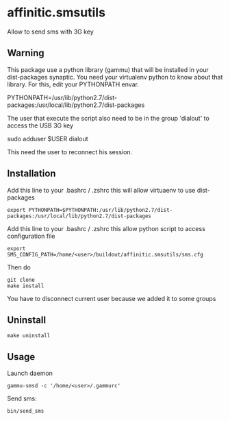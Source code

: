 affinitic.smsutils
==================

Allow to send sms with 3G key


Warning
-------

This package use a python library (gammu) that will be installed in your dist-packages synaptic. You need your virtualenv python to know about that library. For this, edit your PYTHONPATH envar.

PYTHONPATH=/usr/lib/python2.7/dist-packages:/usr/local/lib/python2.7/dist-packages


The user that execute the script also need to be in the group 'dialout' to access the USB 3G key

sudo adduser $USER dialout

This need the user to reconnect his session.


Installation
------------

Add this line to your .bashrc / .zshrc this will allow virtuaenv to use dist-packages

    export PYTHONPATH=$PYTHONPATH:/usr/lib/python2.7/dist-packages:/usr/local/lib/python2.7/dist-packages
    
Add this line to your .bashrc / .zshrc this allow python script to access configuration file

    export SMS_CONFIG_PATH=/home/<user>/buildout/affinitic.smsutils/sms.cfg

Then do

    git clone
    make install
You have to disconnect current user because we added it to some groups

Uninstall
---------

    make uninstall


Usage
-----

Launch daemon

    gammu-smsd -c '/home/<user>/.gammurc'

Send sms:

    bin/send_sms
